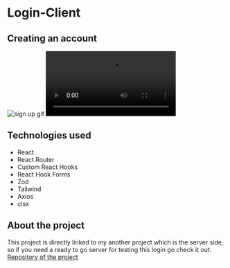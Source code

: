 # Login-Client

## Creating an account
![sign up gif](https://user-images.githubusercontent.com/17365161/211675169-ea8478fc-0416-4b4d-b257-1a77169529b1.gif)
![sign up](https://user-images.githubusercontent.com/17365161/211677509-dfdf0c07-a684-4031-846b-417b442ca278.mp4)


## Technologies used





- React
- React Router
- Custom React Hooks
- React Hook Forms
- Zod
- Tailwind
- Axios
- clsx

## About the project

This project is directly linked to my another project which is
the server side, so if you need a ready to go server for
testing this login go check it out: [Repository of the project](https://github.com/vitorsaa2k/Login-API)
